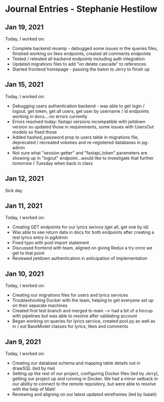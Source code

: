 # Journal Entries - Stephanie Hestilow

## Jan 19, 2021
Today, I worked on:
* Complete backend revamp - debugged some issues in the queries files, finished working on likes endpoints, created all comments endpoints
* Tested / retested all backend endpoints including auth integration
* Updated migrations files to add "on delete cascade" to references
* Started frontend homepage - passing the baton to Jerry to finish up

## Jan 15, 2021
Today, I worked on:
* Debugging users authentication backend - was able to get login / logout, get token, get all users, get user by username / id endpoints working in docs....no errors currently
* Errors resolved today: fastapi versions incompatible with jwtdown version so updated those in requirements, some issues with UsersOut models so fixed those
* Added hashed_password prop to users table in migrations file, deprecated / recreated volumes and re-registered databases in pg-admin
* Not sure what "session getter" and "fastapi_token" parameters are showing up in "logout" endpoint...would like to investigate that further tomorrow / Tuesday when back in class


## Jan 12, 2021
Sick day


## Jan 11, 2021
Today, I worked on:
* Creating GET endpoints for our lyrics serivce (get all, get one by id)
* Was able to see return data in docs for both endpoints after creating a test lyrics entry in pgAdmin
* Fixed typo with pool import statement
* Discussed frontend with team, aligned on giving Redux a try once we get to that point
* Reviewed jwtdown authentication in anticipation of implementation


## Jan 10, 2021
Today, I worked on:
* Creating our migrations files for users and lyrics services
* Troubleshooting Docker with the team, helping to get everyone set up on their separate machines
* Created first test branch and merged to main --> had a bit of a hiccup with pipelines but was able to resolve after validating account
* Began working on queries for lyrics service, created pool.py as well as in / out BaseModel classes for lyrics, likes and comments


## Jan 9, 2021
Today, I worked on:
* Creating our database schema and mapping table details out in drawSQL (led by me)
* Setting up the rest of our project, configuring Docker files (led by Jerry), getting our project up and running in Docker. We had a minor setback in our ability to connect to the remote repository, but were able to resolve with the help of Matt!
* Reviewing and aligning on our latest updated wireframes (led by Isaiah)
